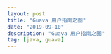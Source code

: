 ```yaml
---
layout: post
title: "Guava 用户指南之图"
date: "2019-09-10"
description: "Guava 用户指南之图"
tag: [java, guava]
---
```

